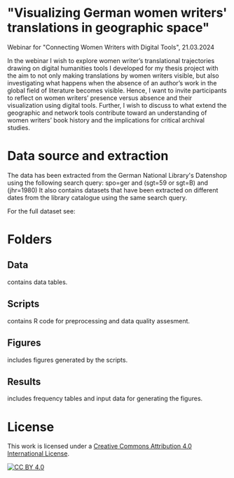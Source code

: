 # "Visualizing German women writers' translations in geographic space"
Webinar for "Connecting Women Writers with Digital Tools", 21.03.2024

In the webinar I wish to explore women writer’s translational trajectories drawing on digital humanities tools I developed for my thesis project with the aim to not only making translations by women writers visible, but also investigating what happens when the absence of an author’s work in the global field of literature becomes visible. Hence, I want to invite participants to reflect on women writers’ presence versus absence and their visualization using digital tools. Further, I wish to discuss to what extend the geographic and network tools contribute toward an understanding of women writers’ book history and the implications for critical archival studies.

# Data source and extraction

The data has been extracted from the German National Library's Datenshop using the following search query: spo=ger and (sgt=59 or sgt=B) and (jhr=1980) It also contains datasets that have been extracted on different dates from the library catalogue using the same search query.

For the full dataset see: 

# Folders

## Data
contains data tables.

## Scripts
contains R code for preprocessing and data quality assesment.

## Figures
includes figures generated by the scripts.

## Results
includes frequency tables and input data for generating the figures.

# License

This work is licensed under a
[Creative Commons Attribution 4.0 International License][cc-by].

[![CC BY 4.0][cc-by-image]][cc-by]

[cc-by]: http://creativecommons.org/licenses/by/4.0/
[cc-by-image]: https://i.creativecommons.org/l/by/4.0/88x31.png
[cc-by-shield]: https://img.shields.io/badge/License-CC%20BY%204.0-lightgrey.svg
